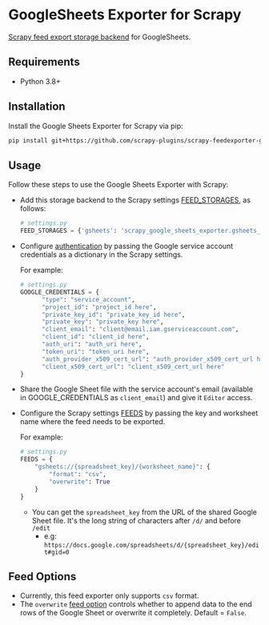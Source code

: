 # GoogleSheets Exporter for Scrapy
[Scrapy feed export storage backend](https://doc.scrapy.org/en/latest/topics/feed-exports.html#storage-backends) for GoogleSheets.

## Requirements
-  Python 3.8+

## Installation
Install the Google Sheets Exporter for Scrapy via pip:

```bash
pip install git+https://github.com/scrapy-plugins/scrapy-feedexporter-google-sheets
```

## Usage

Follow these steps to use the Google Sheets Exporter with Scrapy:

* Add this storage backend to the Scrapy settings [FEED_STORAGES](https://docs.scrapy.org/en/latest/topics/feed-exports.html#std-setting-FEED_STORAGES), as follows:

  ```python
  # settings.py
  FEED_STORAGES = {'gsheets': 'scrapy_google_sheets_exporter.gsheets_exporter.GoogleSheetsFeedStorage'}
  ```

* Configure [authentication](https://developers.google.com/identity/protocols/oauth2/service-account) by passing the Google service account credentials as a dictionary in the Scrapy settings.
  
  For example:
  ```python
  # settings.py
  GOOGLE_CREDENTIALS = { 
        "type": "service_account", 
        "project_id": "project_id here", 
        "private_key_id": "private_key_id here", 
        "private_key": "private_key here", 
        "client_email": "client@email.iam.gserviceaccount.com", 
        "client_id": "client_id here", 
        "auth_uri": "auth_uri here", 
        "token_uri": "token_uri here", 
        "auth_provider_x509_cert_url": "auth_provider_x509_cert_url here", 
        "client_x509_cert_url": "client_x509_cert_url here" 
  }
    ```
* Share the Google Sheet file with the service account's email (available in GOOGLE_CREDENTIALS as `client_email`) and give it `Editor` access.

* Configure the Scrapy settings [FEEDS](https://docs.scrapy.org/en/latest/topics/feed-exports.html#feeds) by passing the key and worksheet name where the feed needs to be exported.
  
    For example:
    ```python
    # settings.py
    FEEDS = {
        "gsheets://{spreadsheet_key}/{worksheet_name}": {
            "format": "csv",
            "overwrite": True
        }
    }
    ```
  - You can get the `spreadsheet_key` from the URL of the shared Google Sheet file. It's the long string of characters after `/d/` and before `/edit`
    - e.g: `https://docs.google.com/spreadsheets/d/{spreadsheet_key}/edit#gid=0`
    
## Feed Options
- Currently, this feed exporter only supports `csv` format. 
- The `overwrite` [feed option](https://docs.scrapy.org/en/latest/topics/feed-exports.html#feed-options) controls whether to append data to the end rows of the Google Sheet or overwrite it completely. Default = `False`.

